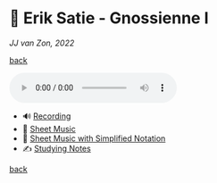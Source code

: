 🦉 Erik Satie - Gnossienne Ⅰ
=============================

*JJ van Zon, 2022*

[back](../README.md)

<audio controls autoplay>
  <source src="recording/satie-gnossienne-1-recording-320-kbps.mp3" type="audio/mpeg">
  Your browser does not support the audio element. <a href="recording/satie-gnossienne-1-recording-320-kbps.mp3" download>Download file</a>
</audio>

<br/>

- 🔊 [Recording](recording/README.md)
- 🎼 [Sheet Music](sheet-music/README.md)
- 🎵 [Sheet Music with Simplified Notation](sheet-music-simplified-notation/README.md)
- ✍ [Studying Notes](satie-gnossienne-1-studying-notes.md)

[back](../README.md)